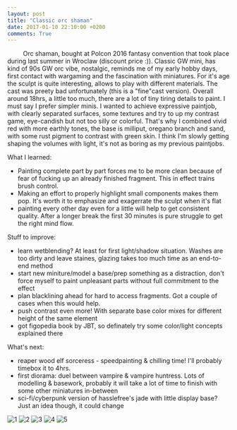 ```yaml
---
layout: post
title: "Classic orc shaman"
date: 2017-01-10 22:10:00 +0200
comments: True
---
```



&nbsp;&nbsp;&nbsp;&nbsp;&nbsp;&nbsp;&nbsp;&nbsp;
Orc shaman, bought at Polcon 2016 fantasy convention that took place during last summer in Wroclaw (discount price :)).
Classic GW mini, has kind of 90s GW orc vibe, nostalgic, reminds me of my early hobby days, first contact with wargaming and the fascination with miniatures.
For it's age the sculpt is quite interesting, allows to play with different materials. The cast was preety bad unfortunately (this is a "fine"cast version).
Overall around 18hrs, a little too much, there are a lot of tiny tiring details to paint. I must say I prefer simpler minis. 
I wanted to achieve expressive paintjob, with clearly separated surfaces, some textures and try to up my contrast game, eye-candish but not too silly or colorful.
That's why I combined vivid red with more earthly tones, the base is milliput, oregano branch and sand, with some rust pigment to contrast with green skin.
I think I'm slowly getting shaping the volumes with light, it's not as boring as my previous paintjobs. 

What I learned:
*  Painting complete part by part forces me to be more clean because of fear of fucking up an already finished fragment. This in effect trains brush control.
*  Making an effort to properly highlight small components makes them pop. It's worth it to emphasize and exagerrate the sculpt when it's flat
*  painting every other day even for a little will help to get consistent quality. After a longer break the first 30 minutes is pure struggle to get the right mind flow.

Stuff to improve:
*  learn wetblending? At least for first light/shadow situation. Washes are too dirty and leave staines, glazing takes too much time as an end-to-end method
*  start new miniture/model a base/prep something as a distraction, don't force myself to paint unpleasant parts without full commitment to the effect
*  plan blacklining ahead for hard to access fragments. Got a couple of cases when this would help. 
*  push contrast even more! With separate base color mixes for different height of the same element
*  got figopedia book by JBT, so definately try some color/light concepts explained there 

What's next:
*  reaper wood elf sorceress - speedpainting & chilling time! I'll probably timebox it to 4hrs.
*  first diorama: duel between vampire & vampire huntress. Lots of modelling & basework, probably it will take a lot of time to finish with some other miniatures in-between
*  sci-fi/cyberpunk version of hasslefree's jade with little display base? Just an idea though, it could change

![1](http://drive.google.com/uc?export=view&id=0B8W6Bk6dW7cabWdULV8tWGNOMTg)
![2](http://drive.google.com/uc?export=view&id=0B8W6Bk6dW7caTU1uc0VEWk12Szg)
![3](http://drive.google.com/uc?export=view&id=0B8W6Bk6dW7caOVBmNUdhWmo3eEU)
![4](http://drive.google.com/uc?export=view&id=0B8W6Bk6dW7cad05UNEtfRU9naVk)
![5](http://drive.google.com/uc?export=view&id=0B8W6Bk6dW7caV3RXckxxTl9TV1k)




